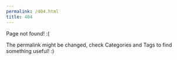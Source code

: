 ```yaml
---
permalink: /404.html
title: 404
---
```


Page not found! :(

The permalink might be changed, check Categories and Tags to find something useful! :)
